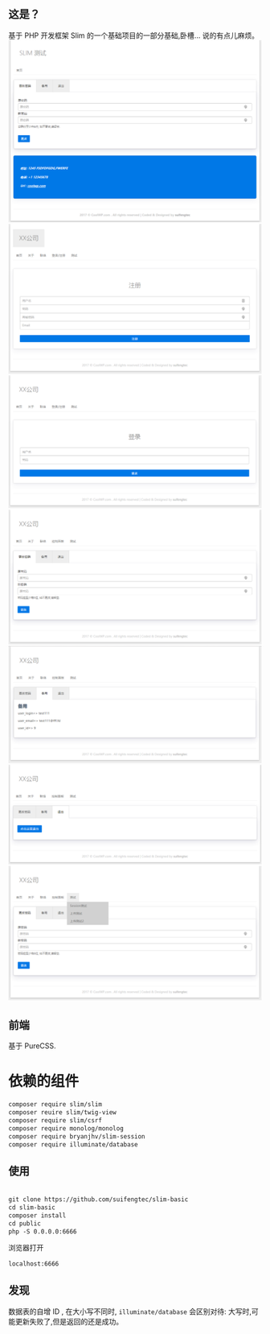 
## 这是？

基于 PHP 开发框架 Slim 的一个基础项目的一部分基础,卧槽... 说的有点儿麻烦。
![Slim 3](https://raw.githubusercontent.com/suifengtec/slim-basic/master/screenshot/1.png)
![Slim 3](https://raw.githubusercontent.com/suifengtec/slim-basic/master/screenshot/2.png)
![Slim 3](https://raw.githubusercontent.com/suifengtec/slim-basic/master/screenshot/3.png)
![Slim 3](https://raw.githubusercontent.com/suifengtec/slim-basic/master/screenshot/4.png)
![Slim 3](https://raw.githubusercontent.com/suifengtec/slim-basic/master/screenshot/5.png)
![Slim 3](https://raw.githubusercontent.com/suifengtec/slim-basic/master/screenshot/6.png)
![Slim 3](https://raw.githubusercontent.com/suifengtec/slim-basic/master/screenshot/7.png)

## 前端
基于 PureCSS.

# 依赖的组件
```
composer require slim/slim
composer reuire slim/twig-view
composer require slim/csrf
composer require monolog/monolog
composer require bryanjhv/slim-session
composer require illuminate/database
```

## 使用

```

git clone https://github.com/suifengtec/slim-basic
cd slim-basic
composer install
cd public
php -S 0.0.0.0:6666
```

浏览器打开
```
localhost:6666
```



## 发现

数据表的自增 ID , 在大小写不同时, `illuminate/database` 会区别对待: 大写时,可能更新失败了,但是返回的还是成功。



